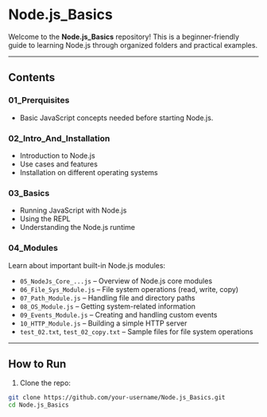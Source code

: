 # Node.js_Basics

Welcome to the **Node.js_Basics** repository! This is a beginner-friendly guide to learning Node.js through organized folders and practical examples.

---

## Contents

### 01_Prerquisites
- Basic JavaScript concepts needed before starting Node.js.

### 02_Intro_And_Installation
- Introduction to Node.js
- Use cases and features
- Installation on different operating systems

### 03_Basics
- Running JavaScript with Node.js
- Using the REPL
- Understanding the Node.js runtime

### 04_Modules
Learn about important built-in Node.js modules:

- `05_NodeJs_Core_...js` – Overview of Node.js core modules
- `06_File_Sys_Module.js` – File system operations (read, write, copy)
- `07_Path_Module.js` – Handling file and directory paths
- `08_OS_Module.js` – Getting system-related information
- `09_Events_Module.js` – Creating and handling custom events
- `10_HTTP_Module.js` – Building a simple HTTP server
- `test_02.txt`, `test_02_copy.txt` – Sample files for file system operations

---

## How to Run

1. Clone the repo:
```bash
git clone https://github.com/your-username/Node.js_Basics.git
cd Node.js_Basics
